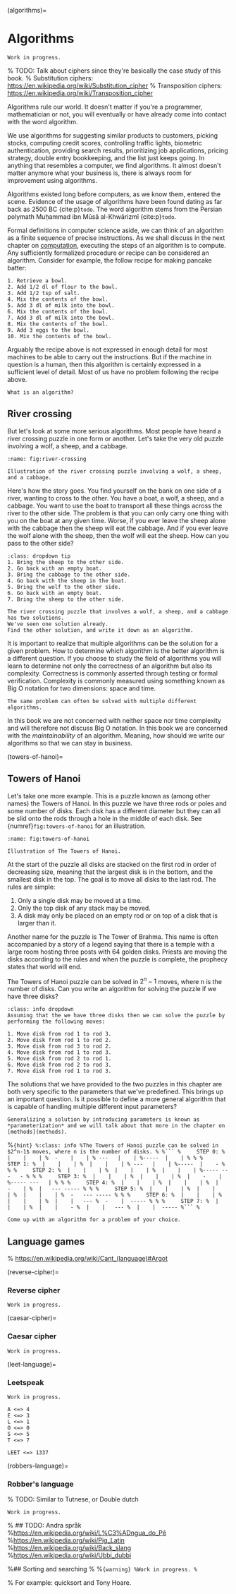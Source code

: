 (algorithms)=
# Algorithms

```{warning}
Work in progress.
```

% TODO: Talk about ciphers since they're basically the case study of this book.
% Substitution ciphers: https://en.wikipedia.org/wiki/Substitution_cipher
% Transposition ciphers: https://en.wikipedia.org/wiki/Transposition_cipher

Algorithms rule our world.
It doesn't matter if you're a programmer, mathematician or not, you will eventually or have already come into contact with the word algorithm.

We use algorithms for suggesting similar products to customers, picking stocks, computing credit scores, controlling traffic lights, biometric authentication, providing search results, prioritizing job applications, pricing strategy, double entry bookkeeping, and the list just keeps going.
In anything that resembles a computer, we find algorithms.
It almost doesn't matter anymore what your business is, there is always room for improvement using algorithms.

Algorithms existed long before computers, as we know them, entered the scene.
Evidence of the usage of algorithms have been found dating as far back as 2500 BC {cite:p}`todo`.
The word algorithm stems from the Persian polymath Muḥammad ibn Mūsā al-Khwārizmī {cite:p}`todo`.

Formal definitions in computer science aside, we can think of an algorithm as a finite sequence of precise instructions.
As we shall discuss in the next chapter on [computation](computation), executing the steps of an algorithm is to compute.
Any sufficiently formalized procedure or recipe can be considered an algorithm.
Consider for example, the follow recipe for making pancake batter:

```{admonition} Pancake batter algorithm
1. Retrieve a bowl.
2. Add 1/2 dl of flour to the bowl.
3. Add 1/2 tsp of salt.
4. Mix the contents of the bowl.
5. Add 3 dl of milk into the bowl.
6. Mix the contents of the bowl.
7. Add 3 dl of milk into the bowl.
8. Mix the contents of the bowl.
9. Add 3 eggs to the bowl.
10. Mix the contents of the bowl.
```

Arguably the recipe above is not expressed in enough detail for most machines to be able to carry out the instructions.
But if the machine in question is a human, then this algorithm is certainly expressed in a sufficient level of detail.
Most of us have no problem following the recipe above.

```{exercise}
What is an algorithm?
```


## River crossing

But let's look at some more serious algorithms.
Most people have heard a river crossing puzzle in one form or another.
Let's take the very old puzzle involving a wolf, a sheep, and a cabbage.

```{figure} https://via.placeholder.com/700x200?text=Image+coming+soon
:name: fig:river-crossing

Illustration of the river crossing puzzle involving a wolf, a sheep, and a cabbage.
```

Here's how the story goes.
You find yourself on the bank on one side of a river, wanting to cross to the other.
You have a boat, a wolf, a sheep, and a cabbage.
You want to use the boat to transport all these things across the river to the other side.
The problem is that you can only carry one thing with you on the boat at any given time.
Worse, if you ever leave the sheep alone with the cabbage then the sheep will eat the cabbage.
And if you ever leave the wolf alone with the sheep, then the wolf will eat the sheep.
How can you pass to the other side?

```{admonition} Solution
:class: dropdown tip
1. Bring the sheep to the other side.
2. Go back with an empty boat.
3. Bring the cabbage to the other side.
4. Go back with the sheep in the boat.
5. Bring the wolf to the other side.
6. Go back with an empty boat.
7. Bring the sheep to the other side.
```

```{exercise}
The river crossing puzzle that involves a wolf, a sheep, and a cabbage has two solutions.
We've seen one solution already.
Find the other solution, and write it down as an algorithm.
```

It is important to realize that multiple algorithms can be the solution for a given problem.
How to determine which algorithm is the better algorithm is a different question.
If you choose to study the field of algorithms you will learn to determine not only the correctness of an algorithm but also its complexity.
Correctness is commonly asserted through testing or formal verification.
Complexity is commonly measured using something known as Big O notation for two dimensions: space and time.

```{important}
The same problem can often be solved with multiple different algorithms.
```

In this book we are not concerned with neither space nor time complexity and will therefore not discuss Big O notation.
In this book we are concerned with the *maintainability* of an algorithm.
Meaning, how should we write our algorithms so that we can stay in business.


(towers-of-hanoi)=
## Towers of Hanoi

Let's take one more example.
This is a puzzle known as (among other names) the Towers of Hanoi.
In this puzzle we have three rods or poles and some number of disks.
Each disk has a different diameter but they can all be slid onto the rods through a hole in the middle of each disk.
See {numref}`fig:towers-of-hanoi` for an illustration.

```{figure} https://via.placeholder.com/700x200?text=Image+coming+soon
:name: fig:towers-of-hanoi

Illustration of The Towers of Hanoi.
```

At the start of the puzzle all disks are stacked on the first rod in order of decreasing size, meaning that the largest disk is in the bottom, and the smallest disk in the top.
The goal is to move all disks to the last rod.
The rules are simple:

1. Only a single disk may be moved at a time.
2. Only the top disk of any stack may be moved.
3. A disk may only be placed on an empty rod or on top of a disk that is larger than it.

Another name for the puzzle is The Tower of Brahma.
This name is often accompanied by a story of a legend saying that there is a temple with a large room hosting three posts with 64 golden disks.
Priests are moving the disks according to the rules and when the puzzle is complete, the prophecy states that world will end.

The Towers of Hanoi puzzle can be solved in $2^n-1$ moves, where n is the number of disks.
Can you write an algorithm for solving the puzzle if we have three disks?

```{admonition} Solution
:class: info dropdown
Assuming that the we have three disks then we can solve the puzzle by performing the following moves:

1. Move disk from rod 1 to rod 3.
2. Move disk from rod 1 to rod 2.
3. Move disk from rod 3 to rod 2.
4. Move disk from rod 1 to rod 3.
5. Move disk from rod 2 to rod 1.
6. Move disk from rod 2 to rod 3.
7. Move disk from rod 1 to rod 3.
```

The solutions that we have provided to the two puzzles in this chapter are both very specific to the parameters that we've predefined.
This brings up an important question.
Is it possible to define a more general algorithm that is capable of handling multiple different input parameters?

```{important}
Generalizing a solution by introducing parameters is known as *parameterization* and we will talk about that more in the chapter on [methods](methods).
```


%````{hint}
%:class: info
%The Towers of Hanoi puzzle can be solved in $2^n-1$ moves, where n is the number of disks.
%
%```
%     STEP 0:
%  |    |    |
%  -    |    |
% ---   |    |
%-----  |    |
%
%
%     STEP 1:
%  |    |    |
%  |    |    |
% ---   |    |
%-----  |    -
%
%
%     STEP 2:
%  |    |    |
%  |    |    |
%  |    |    |
%----- ---   -
%
%
%     STEP 3:
%  |    |    |
%  |    |    |
%  |    -    |
%----- ---   |
%
%
%     STEP 4:
%  |    |    |
%  |    |    |
%  |    -    |
%  |   --- -----
%
%
%     STEP 5:
%  |    |    |
%  |    |    |
%  |    |    |
%  -   --- -----
%
%
%     STEP 6:
%  |    |    |
%  |    |    |
%  |    |   ---
%  -    |  -----
%
%
%     STEP 7:
%  |    |    |
%  |    |    -
%  |    |   ---
%  |    |  -----
%```
%````

```{exercise}
Come up with an algorithm for a problem of your choice.
```

## Language games

% https://en.wikipedia.org/wiki/Cant_(language)#Argot

(reverse-cipher)=
### Reverse cipher

```{warning}
Work in progress.
```

(caesar-cipher)=
### Caesar cipher

```{warning}
Work in progress.
```


(leet-language)=
### Leetspeak

```{warning}
Work in progress.
```


```
A <=> 4
E <=> 3
L <=> 1
O <=> 0
S <=> 5
T <=> 7
```

```
LEET <=> 1337
```


(robbers-language)=
### Robber's language

% TODO: Similar to Tutnese, or Double dutch

```{warning}
Work in progress.
```



% ## TODO: Andra språk
%https://en.wikipedia.org/wiki/L%C3%ADngua_do_Pê
%https://en.wikipedia.org/wiki/Pig_Latin
%https://en.wikipedia.org/wiki/Back_slang
%https://en.wikipedia.org/wiki/Ubbi_dubbi


%## Sorting and searching
%
%```{warning}
%Work in progress.
%```

% For example: quicksort and Tony Hoare.

